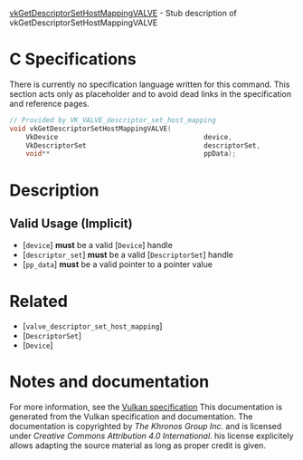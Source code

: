 [vkGetDescriptorSetHostMappingVALVE](https://www.khronos.org/registry/vulkan/specs/1.3-extensions/man/html/vkGetDescriptorSetHostMappingVALVE.html) - Stub description of vkGetDescriptorSetHostMappingVALVE

# C Specifications
There is currently no specification language written for this command.
This section acts only as placeholder and to avoid dead links in the
specification and reference pages.
```c
// Provided by VK_VALVE_descriptor_set_host_mapping
void vkGetDescriptorSetHostMappingVALVE(
    VkDevice                                    device,
    VkDescriptorSet                             descriptorSet,
    void**                                      ppData);
```

# Description
## Valid Usage (Implicit)
-  [`device`] **must**  be a valid [`Device`] handle
-  [`descriptor_set`] **must**  be a valid [`DescriptorSet`] handle
-  [`pp_data`] **must**  be a valid pointer to a pointer value

# Related
- [`valve_descriptor_set_host_mapping`]
- [`DescriptorSet`]
- [`Device`]

# Notes and documentation
For more information, see the [Vulkan specification](https://www.khronos.org/registry/vulkan/specs/1.3-extensions/html/vkspec.html)
This documentation is generated from the Vulkan specification and documentation.
The documentation is copyrighted by *The Khronos Group Inc.* and is licensed under *Creative Commons Attribution 4.0 International*.
his license explicitely allows adapting the source material as long as proper credit is given.
        